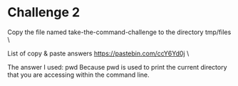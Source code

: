 # Challenge 2

Copy the file named take-the-command-challenge to the directory tmp/files \

List of copy & paste answers https://pastebin.com/ccY6Yd0j \

The answer I used: pwd Because pwd is used to print the current directory that you are accessing within the command line.
